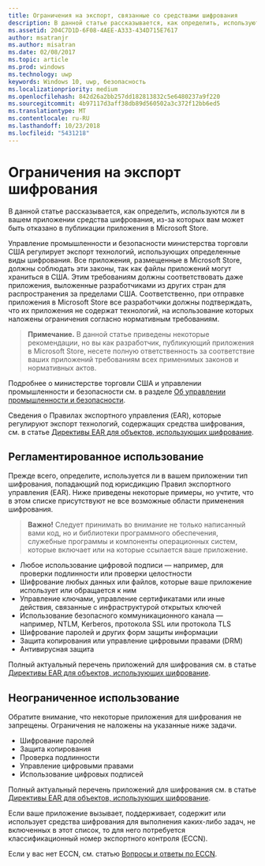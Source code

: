 ```yaml
---
title: Ограничения на экспорт, связанные со средствами шифрования
description: В данной статье рассказывается, как определить, используются ли в вашем приложении средства шифрования, из-за которых вам может быть отказано в публикации приложения в Microsoft Store.
ms.assetid: 204C7D1D-6F08-4AEE-A333-434D715E7617
author: msatranjr
ms.author: misatran
ms.date: 02/08/2017
ms.topic: article
ms.prod: windows
ms.technology: uwp
keywords: Windows 10, uwp, безопасность
ms.localizationpriority: medium
ms.openlocfilehash: 842d26a2bb257dd182813832c5e6480237a9f220
ms.sourcegitcommit: 4b97117d3aff38db89d560502a3c372f12bb6ed5
ms.translationtype: MT
ms.contentlocale: ru-RU
ms.lasthandoff: 10/23/2018
ms.locfileid: "5431218"
---
```

# <a name="export-restrictions-on-cryptography"></a>Ограничения на экспорт шифрования



В данной статье рассказывается, как определить, используются ли в вашем приложении средства шифрования, из-за которых вам может быть отказано в публикации приложения в Microsoft Store.

Управление промышленности и безопасности министерства торговли США регулирует экспорт технологий, использующих определенные виды шифрования. Все приложения, размещенные в Microsoft Store, должны соблюдать эти законы, так как файлы приложений могут храниться в США. Этим требованиям должны соответствовать даже приложения, выложенные разработчиками из других стран для распространения за пределами США. Соответственно, при отправке приложения в Microsoft Store все разработчики должны подтверждать, что их приложения не содержат технологий, на использование которых наложены ограничения согласно нормативным требованиям.

> **Примечание.** В данной статье приведены некоторые рекомендации, но вы как разработчик, публикующий приложения в Microsoft Store, несете полную ответственность за соответствие ваших приложений требованиям всех применимых законов и нормативных актов.

 

Подробнее о министерстве торговли США и управлении промышленности и безопасности см. в разделе [Об управлении промышленности и безопасности](http://go.microsoft.com/fwlink/p/?LinkID=245644).

Сведения о Правилах экспортного управления (EAR), которые регулируют экспорт технологий, содержащих средства шифрования, см. в статье [Директивы EAR для объектов, использующих шифрование](http://go.microsoft.com/fwlink/p/?LinkID=245645).

## <a name="governed-uses"></a>Регламентированное использование

Прежде всего, определите, используется ли в вашем приложении тип шифрования, попадающий под юрисдикцию Правил экспортного управления (EAR). Ниже приведены некоторые примеры, но учтите, что в этом списке присутствуют не все возможные области применения шифрования.

> **Важно!** Следует принимать во внимание не только написанный вами код, но и библиотеки программного обеспечения, служебные программы и компоненты операционных систем, которые включает или на которые ссылается ваше приложение.

-   Любое использование цифровой подписи — например, для проверки подлинности или проверки целостности
-   Шифрование любых данных или файлов, которые ваше приложение использует или обращается к ним
-   Управление ключами, управление сертификатами или иные действия, связанные с инфраструктурой открытых ключей
-   Использование безопасного коммуникационного канала — например, NTLM, Kerberos, протокола SSL или протокола TLS
-   Шифрование паролей и других форм защиты информации
-   Защита копирования или управление цифровыми правами (DRM)
-   Антивирусная защита

Полный актуальный перечень приложений для шифрования см. в статье [Директивы EAR для объектов, использующих шифрование](http://go.microsoft.com/fwlink/p/?LinkID=245645).

## <a name="non-restricted-uses"></a>Неограниченное использование

Обратите внимание, что некоторые приложения для шифрования не запрещены. Ограничения не наложены на указанные ниже задачи.

-   Шифрование паролей
-   Защита копирования
-   Проверка подлинности
-   Управление цифровыми правами
-   Использование цифровых подписей

Полный актуальный перечень приложений для шифрования см. в статье [Директивы EAR для объектов, использующих шифрование](http://go.microsoft.com/fwlink/p/?LinkID=245645).

Если ваше приложение вызывает, поддерживает, содержит или использует средства шифрования для выполнения каких-либо задач, не включенных в этот список, то для него потребуется классификационный номер экспортного контроля (ECCN).

Если у вас нет ECCN, см. статью [Вопросы и ответы по ECCN](http://go.microsoft.com/fwlink/p/?LinkID=245646).
